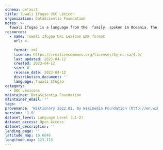 ```yaml
---
schema: default
title: Tuwali Ifugao UKC Lexicon
organization: DataScientia Foundation
notes: >-
  Tuwali Ifugao is a language from the  family, spoken in Oceania. The UKC Lexicon of Tuwali Ifugao is represented as a lexico-semantic network. It consists of words, word senses, synsets, as well as sense-level and synset-level relationships.
resources:
  - name: Tuwali Ifugao UKC Lexicon LMF format
    url: >-
      
    format: xml
    license: https://creativecommons.org/licenses/by-nc-sa/4.0/
    last_updated: 2023-04-12
    created: 2023-04-12
    size: 0
    release_date: 2023-04-12
    distribution_document: ''
    language: Tuwali Ifugao
category:
  - UKC Lexicons
maintainer: DataScientia Foundation
maintainer_email: ''
tags: ''
provenance: 'Wiktionary 2022.01. by Wikimedia Foundation (http://en.wiktionary.org); Princeton WordNet 2.1 by Princeton University (https://wordnet.princeton.edu)'
version: '1.0'
dataset_level: Language Level (L1-2)
dataset_access: Open Access
dataset_description: ''
landing_page: ''
latitude_map: 16.6646
longitude_map: 121.113
---
```

